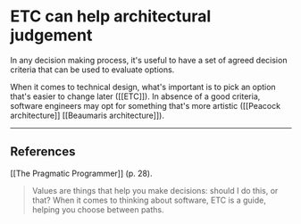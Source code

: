 # ETC can help architectural judgement
In any decision making process, it's useful to have a set of agreed decision criteria that can be used to evaluate options.

When it comes to technical design, what's important is to pick an option that's easier to change later ([[ETC]]). In absence of a good criteria, software engineers may opt for something that's more artistic ([[Peacock architecture]] [[Beaumaris architecture]]).

---
## References
[[The Pragmatic Programmer]] (p. 28).
> Values are things that help you make decisions: should I do this, or that? When it comes to thinking about software, ETC is a guide, helping you choose between paths.

<!-- #evergreen -->

<!-- {BearID:04B9FDD9-C9DB-4699-866F-522B8D7A1E72-91861-000012345E6C96F7} -->
